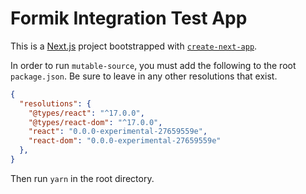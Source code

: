 # Formik Integration Test App

This is a [Next.js](https://nextjs.org/) project bootstrapped with [`create-next-app`](https://github.com/vercel/next.js/tree/canary/packages/create-next-app).

In order to run `mutable-source`, you must add the following to the root `package.json`. Be sure to leave in any other resolutions that exist.

```json
{
  "resolutions": {
    "@types/react": "^17.0.0",
    "@types/react-dom": "^17.0.0",
    "react": "0.0.0-experimental-27659559e",
    "react-dom": "0.0.0-experimental-27659559e"
  },
}
```

Then run `yarn` in the root directory.

